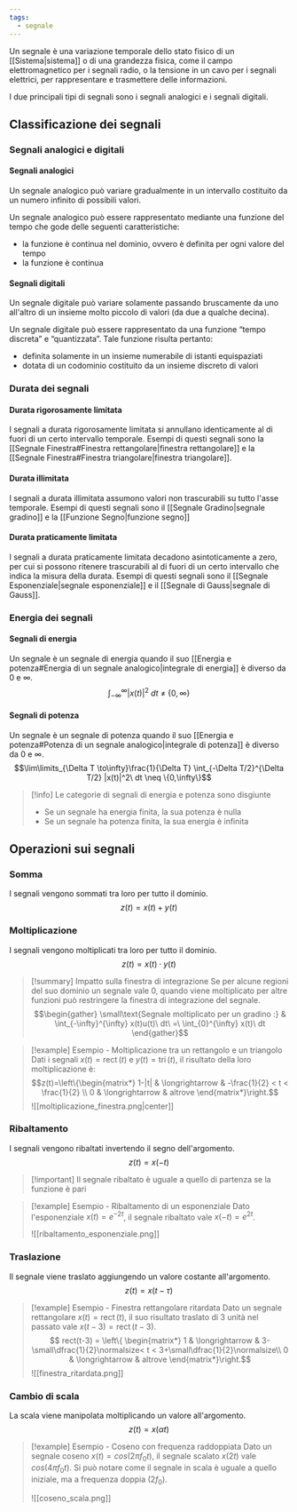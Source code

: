 ```yaml
---
tags:
  - segnale
---
```

Un segnale è una variazione temporale dello stato fisico di un [[Sistema|sistema]] o di una grandezza fisica, come il campo elettromagnetico per i segnali radio, o la tensione in un cavo per i segnali elettrici, per rappresentare e trasmettere delle informazioni.

I due principali tipi di segnali sono i segnali analogici e i segnali digitali.
## Classificazione dei segnali
### Segnali analogici e digitali

#### Segnali analogici
Un segnale analogico può variare gradualmente in un intervallo costituito da
un numero infinito di possibili valori. 

Un segnale analogico può essere rappresentato mediante una funzione del tempo che gode delle seguenti caratteristiche: 
- la funzione è continua nel dominio, ovvero è definita per ogni valore del tempo
- la funzione è continua
#### Segnali digitali
Un segnale digitale può variare solamente passando bruscamente da uno all'altro di un insieme molto piccolo di valori (da due a qualche decina).

Un segnale digitale può essere rappresentato da una funzione “tempo discreta” e “quantizzata”. Tale funzione risulta pertanto: 
- definita solamente in un insieme numerabile di istanti equispaziati
- dotata di un codominio costituito da un insieme discreto di valori
### Durata dei segnali
#### Durata rigorosamente limitata
I segnali a durata rigorosamente limitata si annullano identicamente al di fuori di un certo intervallo temporale. Esempi di questi segnali sono la [[Segnale Finestra#Finestra rettangolare|finestra rettangolare]] e la [[Segnale Finestra#Finestra triangolare|finestra triangolare]].
#### Durata illimitata
I segnali a durata illimitata assumono valori non trascurabili su tutto l'asse temporale. Esempi di questi segnali sono il [[Segnale Gradino|segnale gradino]] e la [[Funzione Segno|funzione segno]] 
#### Durata praticamente limitata
I segnali a durata praticamente limitata decadono asintoticamente a zero, per cui si possono ritenere trascurabili al di fuori di un certo intervallo che indica la misura della durata. Esempi di questi segnali sono il [[Segnale Esponenziale|segnale esponenziale]] e il [[Segnale di Gauss|segnale di Gauss]]. 
### Energia dei segnali
#### Segnali di energia
Un segnale è un segnale di energia quando il suo [[Energia e potenza#Energia di un segnale analogico|integrale di energia]] è diverso da $0$ e $\infty$.
$$\int_{-\infty}^{\infty}|x(t)|^2\ dt\ \neq\ \{0,\infty\}$$
#### Segnali di potenza
Un segnale è un segnale di potenza quando il suo [[Energia e potenza#Potenza di un segnale analogico|integrale di potenza]] è diverso da $0$ e $\infty$.
$$\lim\limits_{\Delta T \to\infty}\frac{1}{\Delta T} \int_{-\Delta T/2}^{\Delta T/2} |x(t)|^2\ dt \neq \{0,\infty\}$$

>[!info] Le categorie di segnali di energia e potenza sono disgiunte
>- Se un segnale ha energia finita, la sua potenza è nulla
>- Se un segnale ha potenza finita, la sua energia è infinita
## Operazioni sui segnali

### Somma
I segnali vengono sommati tra loro per tutto il dominio.
$$z(t) = x(t) + y(t)$$
### Moltiplicazione
I segnali vengono moltiplicati tra loro per tutto il dominio.
$$z(t)=x(t)\cdot y(t)$$

>[!summary] Impatto sulla finestra di integrazione
>Se per alcune regioni del suo dominio un segnale vale $0$, quando viene moltiplicato per altre funzioni può restringere la finestra di integrazione del segnale.
> $$\begin{gather}
> \small\text{Segnale moltiplicato per un gradino :} & \int_{-\infty}^{\infty} x(t)u(t)\ dt\ =\ \int_{0}^{\infty} x(t)\ dt
> \end{gather}$$

>[!example] Esempio - Moltiplicazione tra un rettangolo e un triangolo
>Dati i segnali $x(t)=\operatorname{rect}(t)$ e $y(t)=\operatorname{tri}(t)$, il risultato della loro moltiplicazione è:
>$$z(t)=\left\{\begin{matrix*}
>1-|t| & \longrightarrow & -\frac{1}{2} < t < \frac{1}{2} \\
>0 & \longrightarrow & altrove
>\end{matrix*}\right.$$
>![[moltiplicazione_finestra.png|center]]
### Ribaltamento
I segnali vengono ribaltati invertendo il segno dell'argomento.
$$z(t) = x(-t)$$
>[!important] Il segnale ribaltato è uguale a quello di partenza se la funzione è pari

>[!example] Esempio - Ribaltamento di un esponenziale
>Dato l'esponenziale $x(t) =e^{-2t}$, il segnale ribaltato vale $x(-t)=e^{2t}$.
>
>![[ribaltamento_esponenziale.png]]
### Traslazione
Il segnale viene traslato aggiungendo un valore costante all'argomento.
$$z(t) = x(t - \tau)$$
>[!example] Esempio -  Finestra rettangolare ritardata
>Dato un segnale rettangolare $x(t) = \operatorname{rect}(t)$, il suo risultato traslato di 3 unità nel passato vale $x(t-3)=\operatorname{rect}(t-3)$.
>$$ rect(t-3) = \left\{ \begin{matrix*}
1 & \longrightarrow & 3-\small\dfrac{1}{2}\normalsize< t < 3+\small\dfrac{1}{2}\normalsize\\
0 & \longrightarrow & altrove
\end{matrix*}\right.$$
>![[finestra_ritardata.png]]

### Cambio di scala
La scala viene manipolata moltiplicando un valore all'argomento.
$$z(t) = x(\alpha t)$$
>[!example] Esempio - Coseno con frequenza raddoppiata
>Dato un segnale coseno $x(t) = cos(2\pi f_0t)$, il segnale scalato $x(2t)$ vale $cos(4 \pi f_0 t)$. Si può notare come il segnale in scala è uguale a quello iniziale, ma a frequenza doppia $(2f_0)$.
>
>![[coseno_scala.png]]
